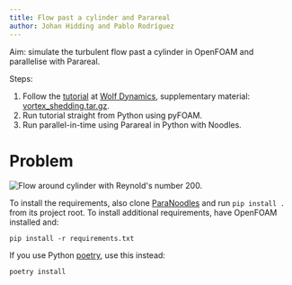 ```yaml
---
title: Flow past a cylinder and Parareal
author: Johan Hidding and Pablo Rodríguez
---
```


Aim: simulate the turbulent flow past a cylinder in OpenFOAM and parallelise with Parareal.

Steps:

1. Follow the [tutorial](https://wiki.openfoam.com/Vortex_shedding_by_Joel_Guerrero_2D) at [Wolf Dynamics](http://www.wolfdynamics.com/wiki/T5_2D_cylinder.pdf), supplementary material: [vortex_shedding.tar.gz](http://www.wolfdynamics.com/wiki/vortex_shedding.tar.gz).
2. Run tutorial straight from Python using pyFOAM.
3. Run parallel-in-time using Parareal in Python with Noodles.

# Problem

![Flow around cylinder with Reynold's number 200.](./img/case-result.png)

To install the requirements, also clone [ParaNoodles](https://github.com/ParallelWindfarms/paranoodles) and run `pip install .` from its project root. To install additional requirements, have OpenFOAM installed and:

```shell
pip install -r requirements.txt
```

If you use Python [poetry](https://python-poetry.org/), use this instead:

```shell
poetry install
```
